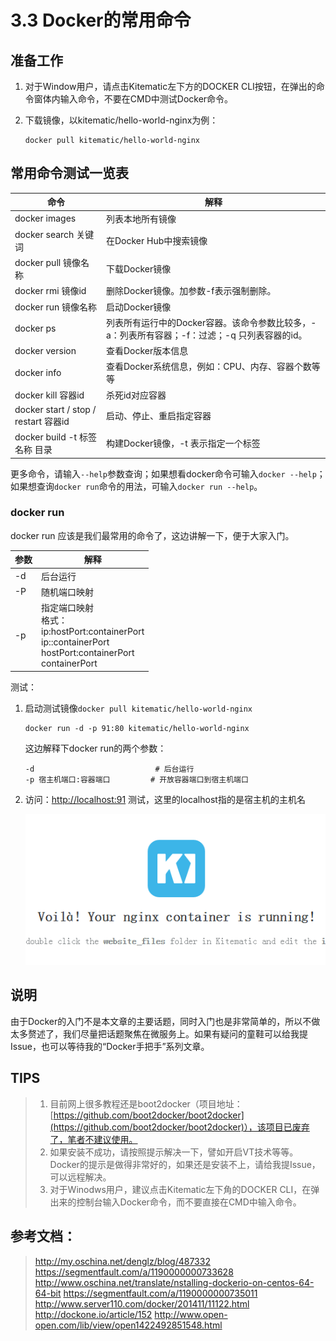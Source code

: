 # 3.3 Docker的常用命令

## 准备工作

1. 对于Window用户，请点击Kitematic左下方的DOCKER CLI按钮，在弹出的命令窗体内输入命令，不要在CMD中测试Docker命令。

2. 下载镜像，以kitematic/hello-world-nginx为例：

   ```
   docker pull kitematic/hello-world-nginx
   ```




## 常用命令测试一览表

| 命令                                 | 解释                                       |
| ---------------------------------- | ---------------------------------------- |
| docker images                      | 列表本地所有镜像                                 |
| docker search 关键词                  | 在Docker Hub中搜索镜像                         |
| docker pull 镜像名称                   | 下载Docker镜像                               |
| docker rmi 镜像id                    | 删除Docker镜像。加参数-f表示强制删除。                  |
| docker run 镜像名称                    | 启动Docker镜像                               |
| docker ps                          | 列表所有运行中的Docker容器。该命令参数比较多，-a：列表所有容器；-f：过滤；-q 只列表容器的id。 |
| docker version                     | 查看Docker版本信息                             |
| docker info                        | 查看Docker系统信息，例如：CPU、内存、容器个数等等            |
| docker kill 容器id                   | 杀死id对应容器                                 |
| docker start / stop / restart 容器id | 启动、停止、重启指定容器                             |
| docker build -t 标签名称 目录            | 构建Docker镜像，-t 表示指定一个标签                   |

更多命令，请输入`--help`参数查询；如果想看docker命令可输入`docker --help`；如果想查询`docker run`命令的用法，可输入`docker run --help`。



### docker run

docker run 应该是我们最常用的命令了，这边讲解一下，便于大家入门。

| 参数   | 解释                                       |
| ---- | ---------------------------------------- |
| -d   | 后台运行                                     |
| -P   | 随机端口映射                                   |
| -p   | 指定端口映射<br>格式：<br>ip:hostPort:containerPort<br>ip::containerPort <br>hostPort:containerPort<br>containerPort |

测试：

1. 启动测试镜像`docker pull kitematic/hello-world-nginx`

   ```
   docker run -d -p 91:80 kitematic/hello-world-nginx
   ```

   这边解释下docker run的两个参数：

   ```shell
   -d                           # 后台运行
   -p 宿主机端口:容器端口         # 开放容器端口到宿主机端口
   ```



2. 访问：[http://localhost:91](http://localhost:91) 测试，这里的localhost指的是宿主机的主机名

   ![nginx](images/docker-nginx-1.png)




## 说明

由于Docker的入门不是本文章的主要话题，同时入门也是非常简单的，所以不做太多赘述了，我们尽量把话题聚焦在微服务上。如果有疑问的童鞋可以给我提Issue，也可以等待我的“Docker手把手”系列文章。




## TIPS

> 1.  目前网上很多教程还是boot2docker（项目地址：[https://github.com/boot2docker/boot2docker](https://github.com/boot2docker/boot2docker)），该项目已废弃了，笔者不建议使用。
> 2.  如果安装不成功，请按照提示解决一下，譬如开启VT技术等等。Docker的提示是做得非常好的，如果还是安装不上，请给我提Issue，可以远程解决。
> 3.  对于Winodws用户，建议点击Kitematic左下角的DOCKER CLI，在弹出来的控制台输入Docker命令，而不要直接在CMD中输入命令。



## 参考文档：

> http://my.oschina.net/denglz/blog/487332
> https://segmentfault.com/a/1190000000733628
> http://www.oschina.net/translate/nstalling-dockerio-on-centos-64-64-bit
> https://segmentfault.com/a/1190000000735011
> http://www.server110.com/docker/201411/11122.html
> http://dockone.io/article/152
> http://www.open-open.com/lib/view/open1422492851548.html


